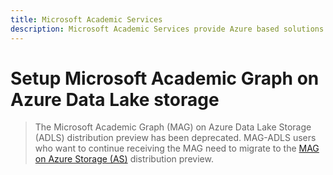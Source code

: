 ```yaml
---
title: Microsoft Academic Services
description: Microsoft Academic Services provide Azure based solutions for interacting with the Microsoft Academic Graph, a comprehensive, heterogeneous graph of the worlds scientific publications
---
```

# Setup Microsoft Academic Graph on Azure Data Lake storage

> The Microsoft Academic Graph (MAG) on Azure Data Lake Storage (ADLS) distribution preview has been deprecated. MAG-ADLS users who want to continue receiving the MAG need to migrate to the [MAG on Azure Storage (AS)](setup-distribution-preview-azure-blob-storage.md) distribution preview.